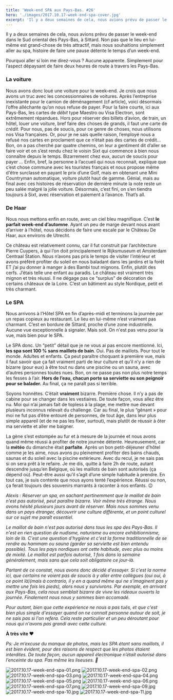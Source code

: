 ```yaml
---
title: 'Week-end SPA aux Pays-Bas. #26'
hero: './images/2017.10.17-week-end-spa-cover.jpg'
excerpt: 'Il y a deux semaines de cela, nous avions prévu de passer le week-end dans le Sud oriental des Pays-Bas, à Sittard. Non pas que le lieu en lui-même est grand-chose de très attractif, mais nous souhaitions simplement aller au spa, histoire de faire une pause détente le temps d’un week-end. Pourquoi aller si loin'
---
```


Il y a deux semaines de cela, nous avions prévu de passer le week-end dans le Sud oriental des Pays-Bas, à Sittard. Non pas que le lieu en lui-même est grand-chose de très attractif, mais nous souhaitions simplement aller au spa, histoire de faire une pause détente le temps d’un week-end.

Pourquoi aller si loin me direz-vous ? Aucune apparente. Simplement pour l’aspect dépaysant de faire deux heures de route à travers les Pays-Bas.

### La voiture

Nous avons donc loué une voiture pour le week-end. Je crois que nous avons un truc avec les concessionnaires de voitures. Après l’entreprise inexistante pour le camion de déménagement (cf article), voici désormais l’offre alléchante qu’on nous refuse de payer. Pour la faire courte, ici aux Pays-Bas, les cartes de _débit_ type Maestro ou Visa Electron, sont extrêmement répandues. Hors pour réserver des billets d’avion, de train, un hôtel, louer une voiture, bref faire des choses de grands, il faut une carte de _crédit_. Pour nous, pas de soucis, pour ce genre de choses, nous utilisons nos Visa françaises. Or, pour je ne sais quelle raison, l’employé nous a refusé nos cartes en proclament que ce n’était pas des cartes de crédit... Bon, on a pas cherché par quatre chemins, on leur a gentiment dit d’aller se faire voir et on s’est rendu chez le voisin Sixt qui commence à bien nous connaître depuis le temps. Bizarrement chez eux, aucun de soucis pour payer ... Enfin, bref, la personne à l’accueil qui nous reconnait, explique que c’est chose commune avec les touristes français et nous propose même d'être surclassé en payant le prix d’une Golf, mais en obtenant une Mini Countryman automatique, voiture plutôt haut de gamme. Génial, mais au final avec ces histoires de réservation de dernière minute la note reste un peu salée malgré la jolie voiture. Désormais, c’est fini, on s’en tiendra toujours à Sixt, avec réservation et paiement à l’avance. That’s all.

### De Haar

Nous nous mettons enfin en route, avec un ciel bleu magnifique. C’est **le parfait week-end d’automne**. Ayant un peu de marge devant nous avant d’arriver à l’hôtel, nous décidons de faire une escale par le Château De Haar, aux environs de Utrecht.

Ce château est relativement connu, car il fut construit par l’architecture Pierre Cuypers, à qui l’on doit principalement le Rijksmuseum et Amsterdam Centraal Station. Nous n’avons pas pris le temps de visiter l’intérieur et avons préféré profiter du soleil en nous baladant dans les jardins et la forêt ET j’ai pu donner à manger à des Bambi tout mignons. Enfin, plutôt des cerfs. J’étais telle une enfant au paradis. Le château est vraiment très mignon et très réussi. Il ne dégage pas ce “surplus” de décoration de certains châteaux de la Loire. C’est un bâtiment au style Nordique, petit et très charmant.

### Le SPA

Nous arrivons à l’Hôtel SPA en fin d’après-midi et terminons la journée par un repas copieux au restaurant. Le lieu en lui-même n’est vraiment pas charmant. C’est en bordure de Sittard, proche d’une zone industrielle. Aucune vue exceptionnelle à signaler. Mais soit. On n'est pas venu pour la vue, mais bien pour le SPA.

Le SPA donc. Un “petit” détail que je ne vous ai pas encore mentionné. Ici, **les spa sont 100 % sans maillots de bain**. Oui. Pas de maillots. Pour tout le monde. Adultes et enfants. Ça peut paraître choquant à première vue, mais il faut savoir que ça fait vraiment parti de leur culture et qu’il n’y a rien de bizarre (pour eux) à être tout nu dans une piscine ou un sauna, avec d’autres personnes toutes nues. Bon, on ne passe pas non plus notre temps les fesses à l’air. **Hors de l’eau, chacun porte sa serviette ou son peignoir pour se balader.** Au final, ça ne paraît pas si terrible.

Soyons honnêtes. C’était **vraiment** bizarre. Première chose. Il n’y a pas de cabine pour se changer dans les vestiaires. De toute façon, vous allez être nu. Moi qui n’ai jamais fait de topless à la plage, me mettre nue devant plusieurs inconnus relevait du challenge. Car au final, le plus “gênant » pour moi ne fut pas d’être entouré de personnes, de tout âge, dans leur plus simple appareil (et de ne pas les fixer, surtout), mais plutôt de réussir à ôter ma serviette et aller me baigner.

La gène s’est estompée au fur et à mesure de la journée et nous avons quand même réussi à profiter de notre journée détente. Heureusement, car la **météo** du dimanche était **parfaite**. Après un bon petit-déjeuner d’hôtel comme je les aime, nous avons pu pleinement profiter des bains chauds, saunas et du soleil avec la piscine extérieure. Avec du recul, je ne sais pas si on sera prêt à le refaire. Je me dis, quitte à faire 2h de route, autant descendre jusqu’en Belgique, où les maillots de bain sont autorisés (ça dépend où). Peut-être aussi qu’il s’agit d’une simple habitude à prendre. En tout cas, je suis contente que nous ayons tenté l’expérience. Réussi ou non, ça ferait toujours des souvenirs marrants à raconter à nos enfants. 😉

_Alexis :_
_Réserver un spa, en sachant pertinemment que le maillot de bain n'est pas autorisé, peut paraître bizarre. Voir même très étrange. Nous avons hésité plusieurs jours avant de réserver. Mais nous sommes venu dans un pays étranger, découvrir une culture différente, et un point culturel sur ce sujet me paraît essentiel._

_Le maillot de bain n'est pas autorisé dans tous les spa des Pays-Bas. Il n'est en rien question de nudisme, naturisme ou encore exhibitionnisme, loin de là. C'est une question d'hygiène et c'est la forme traditionnelle de se rendre au hammam ou sauna (garder sa serviette est bien entendu possible). Tous les pays nordiques ont cette habitude, avec plus ou moins de mixité. Le maillot est parfois autorisé, 1 fois dans la semaine généralement, mais sans que cela soit obligatoire ce jour-là._

_Partant de ce constat, nous avons donc décidé d'essayer. Si c'est la norme ici, que certains ne voient pas de soucis à y aller entre collègues (oui oui, à ce point là)(mais à contrario, il y en a quand même qui ne s'imaginent pas y mettre une fois les pieds), alors nous y survivrons. Par exemple, en arrivant aux Pays-Bas, cela nous semblait bizarre de vivre les rideaux ouverts la journée. Finalement nous nous y sommes bien accomadé._

_Pour autant, bien que cette expérience ne nous a pas tués, et que c'est bien plus simple d'essayer quand on ne connait personne autour de soit, je ne sais pas si l'on refera. Cela reste particulier et un peu déroutant pour nous qui n'avons pas grandi avec cette culture._

**À très vite ♥**

_Ps: Je m’excuse du manque de photos, mais les SPA étant sans maillots, il est bien évident, pour des raisons de respect que les photos étaient interdites. De toute façon, aucun appareil électronique n’était autorisé dans l’enceinte du spa. Pas même les liseuses. 🙂_

<gallery>
<img alt="2017.10.17-week-end-spa-01.png" src="./images/2017.10.17-week-end-spa-01.png">
<img alt="2017.10.17-week-end-spa-02.png" src="./images/2017.10.17-week-end-spa-02.png">
<img alt="2017.10.17-week-end-spa-03.png" src="./images/2017.10.17-week-end-spa-03.png">
<img alt="2017.10.17-week-end-spa-04.png" src="./images/2017.10.17-week-end-spa-04.png">
<img alt="2017.10.17-week-end-spa-05.png" src="./images/2017.10.17-week-end-spa-05.png">
<img alt="2017.10.17-week-end-spa-06.png" src="./images/2017.10.17-week-end-spa-06.png">
<img alt="2017.10.17-week-end-spa-07.png" src="./images/2017.10.17-week-end-spa-07.png">
<img alt="2017.10.17-week-end-spa-09.jpg" src="./images/2017.10.17-week-end-spa-09.jpg">
<img alt="2017.10.17-week-end-spa-10.jpg" src="./images/2017.10.17-week-end-spa-10.jpg">
<img alt="2017.10.17-week-end-spa-11.jpg" src="./images/2017.10.17-week-end-spa-11.jpg">
</gallery>
